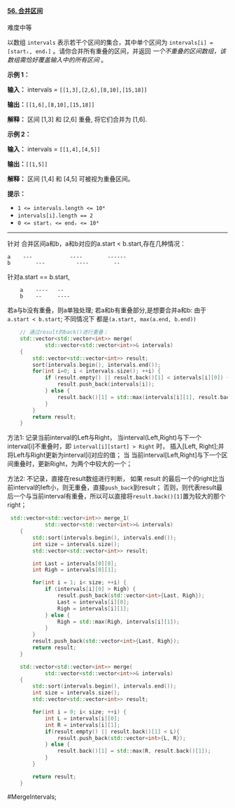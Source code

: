 #### [56. 合并区间](https://leetcode.cn/problems/merge-intervals/)

难度中等

以数组 `intervals` 表示若干个区间的集合，其中单个区间为 `intervals[i] = [startᵢ, endᵢ]` 。请你合并所有重叠的区间，并返回 _一个不重叠的区间数组，该数组需恰好覆盖输入中的所有区间_ 。

**示例 1：**

**输入：** intervals = `[[1,3],[2,6],[8,10],[15,18]]`

**输出：**`[[1,6],[8,10],[15,18]]`

**解释：** 区间 \[1,3] 和 \[2,6] 重叠, 将它们合并为 \[1,6].

**示例 2：**

**输入：** intervals = `[[1,4],[4,5]]`

**输出：**`[[1,5]]`

**解释：** 区间 \[1,4] 和 \[4,5] 可被视为重叠区间。

**提示：**

-   `1 <= intervals.length <= 10⁴`
-   `intervals[i].length == 2`
-   `0 <= startᵢ <= endᵢ <= 10⁴`
---- ----
针对 合并区间a和b，a和b对应的a.start < b.start,存在几种情况：
```
a    ---            ----        ------
b        ---          ----        --
```
针对a.start == b.start,
```
    a    ----   --
    b    --     ----
```
若a与b没有重叠，则a单独处理;
若a和b有重叠部分,是想要合并a和b:
由于`a.start < b.start`; 不同情况下 都是`(a.start, max(a.end, b.end))`
```cpp
    // 通过result的back()进行重叠；
    std::vector<std::vector<int>> merge(
            std::vector<std::vector<int>>& intervals)
    {
        std::vector<std::vector<int>> result;
        sort(intervals.begin(), intervals.end());
        for(int i=0; i < intervals.size(); ++i) {
            if (result.empty() || result.back()[1] < intervals[i][0]) {
                result.push_back(intervals[i]);
            } else {
                result.back()[1] = std::max(intervals[i][1], result.back()[1]);
            }
        }
        return result;
    }
```
方法1:
记录当前interval的Left与Right，
当interval(Left,Right)与下一个interval[i]不重叠时，即 `interval[i][start] > Right` 时，
 插入[Left, Right];并将Left与Right更新为interval[i]对应的值；
当 当前interval[Left,Right]与下一个区间重叠时，更新Right，为两个中较大的一个；

方法2:
不记录，直接在result数组进行判断，
如果 result 的最后一个的right比当前interval的left小，则无重叠，直接`push_back`到result；
否则，则代表result最后一个与当前interval有重叠，所以可以直接将`result.back()[1]`置为较大的那个right；
```cpp
 std::vector<std::vector<int>> merge_1(
            std::vector<std::vector<int>>& intervals) 
    {
        std::sort(intervals.begin(), intervals.end());
        int size = intervals.size();
        std::vector<std::vector<int>> result;

        int Last = intervals[0][0];
        int Righ = intervals[0][1];

        for(int i = 1; i< size; ++i) {
            if (intervals[i][0] > Righ) {
                result.push_back(std::vector<int>{Last, Righ});
                Last = intervals[i][0];
                Righ = intervals[i][1];
            } else {
                Righ = std::max(Righ, intervals[i][1]);
            }
        }
        result.push_back(std::vector<int>{Last, Righ});
        return result;
    }
```



```cpp
    std::vector<std::vector<int>> merge(
            std::vector<std::vector<int>>& intervals) 
    {
        std::sort(intervals.begin(), intervals.end());
        int size = intervals.size();
        std::vector<std::vector<int>> result;

        for(int i = 0; i< size; ++i) {
            int L = intervals[i][0];
            int R = intervals[i][1];
            if(result.empty() || result.back()[1] < L){
                result.push_back(std::vector<int>{L, R});
            } else {
                result.back()[1] = std::max(R, result.back()[1]);
            }
        }

        return result;
    }
```
#MergeIntervals;
